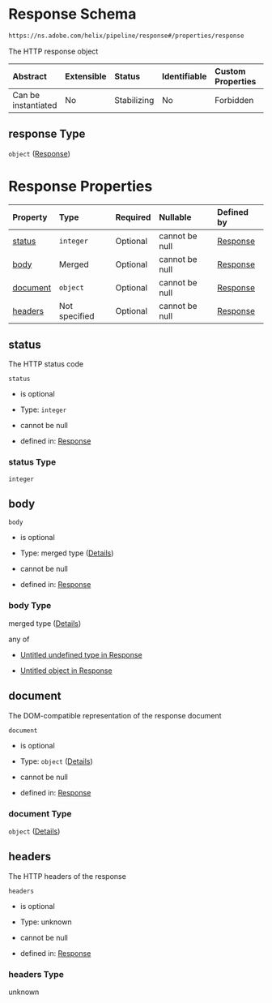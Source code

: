 # Response Schema

```txt
https://ns.adobe.com/helix/pipeline/response#/properties/response
```

The HTTP response object

| Abstract            | Extensible | Status      | Identifiable | Custom Properties | Additional Properties | Access Restrictions | Defined In                                                         |
| :------------------ | :--------- | :---------- | :----------- | :---------------- | :-------------------- | :------------------ | :----------------------------------------------------------------- |
| Can be instantiated | No         | Stabilizing | No           | Forbidden         | Forbidden             | none                | [context.schema.json*](context.schema.json "open original schema") |

## response Type

`object` ([Response](context-properties-response.md))

# Response Properties

| Property              | Type          | Required | Nullable       | Defined by                                                                                                      |
| :-------------------- | :------------ | :------- | :------------- | :-------------------------------------------------------------------------------------------------------------- |
| [status](#status)     | `integer`     | Optional | cannot be null | [Response](response-properties-status.md "https://ns.adobe.com/helix/pipeline/response#/properties/status")     |
| [body](#body)         | Merged        | Optional | cannot be null | [Response](response-properties-body.md "https://ns.adobe.com/helix/pipeline/response#/properties/body")         |
| [document](#document) | `object`      | Optional | cannot be null | [Response](response-properties-document.md "https://ns.adobe.com/helix/pipeline/response#/properties/document") |
| [headers](#headers)   | Not specified | Optional | cannot be null | [Response](response-properties-headers.md "https://ns.adobe.com/helix/pipeline/response#/properties/headers")   |

## status

The HTTP status code

`status`

*   is optional

*   Type: `integer`

*   cannot be null

*   defined in: [Response](response-properties-status.md "https://ns.adobe.com/helix/pipeline/response#/properties/status")

### status Type

`integer`

## body



`body`

*   is optional

*   Type: merged type ([Details](response-properties-body.md))

*   cannot be null

*   defined in: [Response](response-properties-body.md "https://ns.adobe.com/helix/pipeline/response#/properties/body")

### body Type

merged type ([Details](response-properties-body.md))

any of

*   [Untitled undefined type in Response](response-properties-body-anyof-0.md "check type definition")

*   [Untitled object in Response](response-properties-body-anyof-1.md "check type definition")

## document

The DOM-compatible representation of the response document

`document`

*   is optional

*   Type: `object` ([Details](response-properties-document.md))

*   cannot be null

*   defined in: [Response](response-properties-document.md "https://ns.adobe.com/helix/pipeline/response#/properties/document")

### document Type

`object` ([Details](response-properties-document.md))

## headers

The HTTP headers of the response

`headers`

*   is optional

*   Type: unknown

*   cannot be null

*   defined in: [Response](response-properties-headers.md "https://ns.adobe.com/helix/pipeline/response#/properties/headers")

### headers Type

unknown
